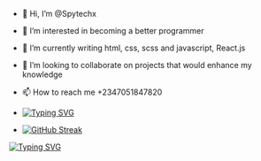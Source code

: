 - 👋 Hi, I’m @Spytechx
- 👀 I’m interested in becoming a better programmer
- 🌱 I’m currently writing html, css, scss and javascript, React.js
- 💞️ I’m looking to collaborate on projects that would enhance my knowledge
- 📫 How to reach me +2347051847820
- [![Typing SVG](https://readme-typing-svg.demolab.com?font=Fira+Code&pause=1000&color=F70000&width=450&lines=Spytechx+D+tEcHWeirDoX+%F0%9F%91%BB%F0%9F%A4%96;Welcome+to+the+Home+of+Development;I'd+be+glad+if+you+do+contact+me+for+your+Jobs)](https://git.io/typing-svg)

- [![GitHub Streak](https://streak-stats.demolab.com?user=Spytechx&exclude_days=Sun)](https://git.io/streak-stats)

[![Typing SVG](https://readme-typing-svg.demolab.com?font=Fira+Code&weight=600&size=25&pause=1000&color=001EF7&center=true&width=800&lines=%F0%9F%91%8B+Hi%2C+I%E2%80%99m+%40Spytechx;%F0%9F%91%80+I%E2%80%99m+becoming+a+better+programmer;%F0%9F%8C%B1+I%E2%80%99m+currently+writing+HTML%2C+SCSS%2C+JavaScript%2C;+ReactJS%2C+C%2C+Python+more+unfolding...;%F0%9F%92%9E%EF%B8%8F+I%E2%80%99m+looking+to+collaborate+on+projects+;that+would+enhance+my+knowledge;%F0%9F%93%ABYou+can+Reach+Me+On+%2B234-705-184-7820)](https://git.io/typing-svg)


<!---
Spytechx/Spytechx is a ✨ special ✨ repository because its `README.md` (this file) appears on your GitHub profile.
You can click the Preview link to take a look at your changes.
--->

